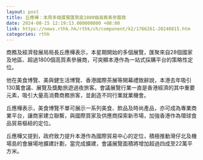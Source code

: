 ```yaml
---
layout: post
title: 丘應樺：本周多個展覽匯聚逾1800個高質素參展商
date: 2024-08-15 12:19:13.000000000 +08:00
link: https://news.rthk.hk/rthk/ch/component/k2/1766261-20240815.htm
categories: rthk
---
```


商務及經濟發展局局長丘應樺表示，本星期開始的多個展覽，匯聚來自28個國家及地區、超過1800個高質素參展商，可突顯本港作為一站式採購平台的策略性定位。

他在美食博覽、美與健生活博覽、香港國際茶展等開幕禮致辭說，本港去年吸引130萬會議、展覽及獎勵旅遊過夜旅客。會議展覽行業一直是香港經濟的其中重要元素，吸引大量高消費商務旅客，並創造不同行業就業機會。

丘應樺表示，美食博覽不單可展示一系列美食、飲品及時尚產品，亦可成為專業商業平台，讓商家建立聯繫，與國際買家及供應商探索新市場，加強香港作為環球食品貿易樞紐的定位。

丘應樺又提到，政府致力提升本港作為國際貿易中心的定位，積極推動灣仔北及機場島的會展場地擴建計劃，當完成擴建，會議展覽面積將增加超過四成至22萬平方米。
